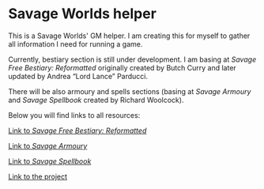# Savage Worlds helper

This is a Savage Worlds' GM helper. I am creating this for myself to gather all information I need for running a game.

Currently, bestiary section is still under development. I am basing at *Savage Free Bestiary: Reformatted* originally created by Butch Curry and later updated by Andrea “Lord Lance” Parducci.

There will be also armoury and spells sections (basing at *Savage Armoury* and *Savage Spellbook* created by Richard Woolcock).

Below you will find links to all resources:

[Link to *Savage Free Bestiary: Reformatted*](https://savagepedia.wikispaces.com/file/view/Savage+Bestiary+Reformatted.pdf)

[Link to *Savage Armoury*](http://www.godwars2.org/SavageWorlds/SavageArmoury.pdf)

[Link to *Savage Spellbook*](http://www.godwars2.org/SavageWorlds/SavageSpellbook.pdf)

[Link to the project](piotrbaranski.github.io)